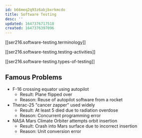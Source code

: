 ```yaml
---
id: b66meq2q93z6abjbxrkmcdo
title: Software Testing
desc: ''
updated: 1647376717518
created: 1647376397096
---
```


[[ser216.software-testing.terminology]]

[[ser216.software-testing.testing-activities]]

[[ser216.software-testing.types-of-testing]]

## Famous Problems

- F-16 crossing equator using autopilot
    - Result: Plane flipped over
    - Reason: Reuse of autopilot software from a rocket
- Therac-25 "cancer zapper" used widely
    - Result: At least 5 died due to radiation overdose
    - Reason: Concurrent programming error
- NASA Mars Climate Orbiter attempts orbit insertion
    - Result: Crash into Mars surface due to incorrect insertion
    - Reason: Unit conversion error